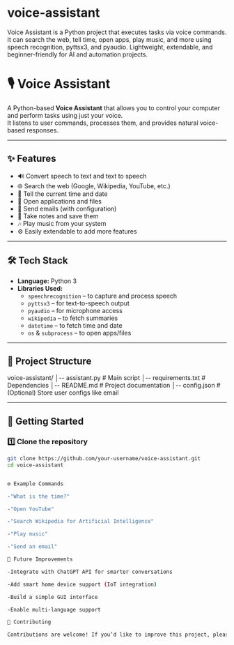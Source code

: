 # voice-assistant
Voice Assistant is a Python project that executes tasks via voice commands. It can search the web, tell time, open apps, play music, and more using speech recognition, pyttsx3, and pyaudio. Lightweight, extendable, and beginner-friendly for AI and automation projects.

# 🎙️ Voice Assistant

A Python-based **Voice Assistant** that allows you to control your computer and perform tasks using just your voice.  
It listens to user commands, processes them, and provides natural voice-based responses.

---

## ✨ Features
- 🔊 Convert speech to text and text to speech  
- 🌐 Search the web (Google, Wikipedia, YouTube, etc.)  
- 📅 Tell the current time and date  
- 📂 Open applications and files  
- 📧 Send emails (with configuration)  
- 📝 Take notes and save them  
- 🎶 Play music from your system  
- ⚙️ Easily extendable to add more features  

---

## 🛠️ Tech Stack
- **Language:** Python 3  
- **Libraries Used:**
  - `speechrecognition` – to capture and process speech  
  - `pyttsx3` – for text-to-speech output  
  - `pyaudio` – for microphone access  
  - `wikipedia` – to fetch summaries  
  - `datetime` – to fetch time and date  
  - `os` & `subprocess` – to open apps/files  

---

## 📂 Project Structure

voice-assistant/
│-- assistant.py # Main script
│-- requirements.txt # Dependencies
│-- README.md # Project documentation
│-- config.json # (Optional) Store user configs like email


---

## 🚀 Getting Started

### 1️⃣ Clone the repository
```bash
git clone https://github.com/your-username/voice-assistant.git
cd voice-assistant


⚙️ Example Commands

-"What is the time?"

-"Open YouTube"

-"Search Wikipedia for Artificial Intelligence"

-"Play music"

-"Send an email"

📌 Future Improvements

-Integrate with ChatGPT API for smarter conversations

-Add smart home device support (IoT integration)

-Build a simple GUI interface

-Enable multi-language support

🤝 Contributing

Contributions are welcome! If you’d like to improve this project, please fork the repository and submit a pull request.
